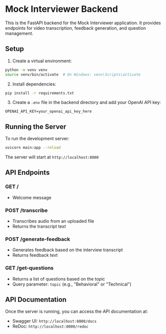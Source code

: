 # Mock Interviewer Backend

This is the FastAPI backend for the Mock Interviewer application. It provides endpoints for video transcription, feedback generation, and question management.

## Setup

1. Create a virtual environment:
```bash
python -m venv venv
source venv/bin/activate  # On Windows: venv\Scripts\activate
```

2. Install dependencies:
```bash
pip install -r requirements.txt
```

3. Create a `.env` file in the backend directory and add your OpenAI API key:
```
OPENAI_API_KEY=your_openai_api_key_here
```

## Running the Server

To run the development server:
```bash
uvicorn main:app --reload
```

The server will start at `http://localhost:8000`

## API Endpoints

### GET /
- Welcome message

### POST /transcribe
- Transcribes audio from an uploaded file
- Returns the transcript text

### POST /generate-feedback
- Generates feedback based on the interview transcript
- Returns feedback text

### GET /get-questions
- Returns a list of questions based on the topic
- Query parameter: `topic` (e.g., "Behavioral" or "Technical")

## API Documentation

Once the server is running, you can access the API documentation at:
- Swagger UI: `http://localhost:8000/docs`
- ReDoc: `http://localhost:8000/redoc` 